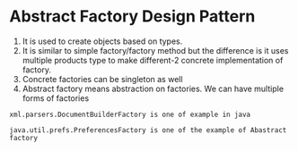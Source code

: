 # Abstract Factory Design Pattern

1. It is used to create objects based on types.
2. It is similar to simple factory/factory method but the difference is it uses multiple products type to make different-2 concrete implementation of factory.
3. Concrete factories can be singleton as well
4. Abstract factory means abstraction on factories. We can have multiple forms of factories 

`xml.parsers.DocumentBuilderFactory is one of example in java`

`java.util.prefs.PreferencesFactory is one of the example of Abastract factory`